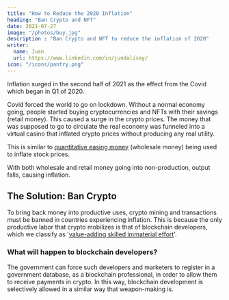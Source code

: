 ```yaml
---
title: "How to Reduce the 2020 Inflation"
heading: "Ban Crypto and NFT"
date: 2021-07-27
image: "/photos/buy.jpg"
description : "Ban Crypto and NFT to reduce the inflation of 2020"
writer:
  name: Juan
  url: https://www.linkedin.com/in/jundalisay/
icon: "/icons/pantry.png"
---
```



Inflation surged in the second half of 2021 as the effect from the Covid which began in Q1 of 2020. 

Covid forced the world to go on lockdown. Without a normal economy going, people started buying cryptocurrencies and NFTs with their savings (retail money). This caused a surge in the crypto prices. The money that was supposed to go to circulate the real economy was funneled into a virtual casino that inflated crypto prices without producing any real utility.

This is similar to [quantitative easing money](/social/economics/why-qe-failed) (wholesale money) being used to inflate stock prices. 

With both wholesale and retail money going into non-production, output falls, causing inflation. 


## The Solution: Ban Crypto

To bring back money into productive uses, crypto mining and transactions must be banned in countries experiencing inflation. This is because the only productive labor that crypto mobilizes is that of blockchain developers, which we classify as '[value-adding skilled immaterial effort](/social/economics/principles/part-4/chapter-04)'. 


### What will happen to blockchain developers?

The government can force such developers and marketers to register in a government database, as a blockchain professional, in order to allow them to receive payments in crypto. In this way, blockchain development is selectively allowed in a similar way that weapon-making is.



